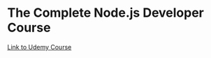 # The Complete Node.js Developer Course

[Link to Udemy Course](https://www.udemy.com/course/the-complete-nodejs-developer-course-2/)
